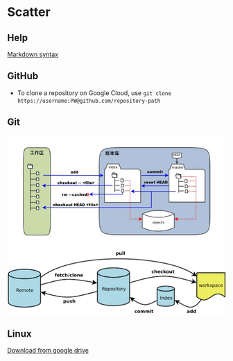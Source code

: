 # Scatter
## Help
<!---
Markdown syntax: https://www.markdownguide.org/basic-syntax/
-->
[Markdown syntax](https://www.markdownguide.org/basic-syntax/ "Title")
## GitHub
* To clone a repository on Google Cloud, use `git clone https://username:PW@github.com/repository-path`
<!---
to insert image
<div style="text-align:center"><img src="https://github.com/rfmeng/Scatter/blob/main/Image/GitHub/1.jpg?raw=true" /></div> <br>
![Image of 1](https://github.com/rfmeng/Scatter/blob/main/Image/GitHub/1.jpg?raw=true)
<img src="https://github.com/rfmeng/Scatter/blob/main/Image/GitHub/2.png?raw=true" width=700>
-->

## Git

<p align="center">
  <img src="https://github.com/rfmeng/Scatter/blob/main/Image/GitHub/1.jpg?raw=true" />
  <img src="https://github.com/rfmeng/Scatter/blob/main/Image/GitHub/2.png?raw=true" width=700/>
</p>


## Linux
[Download from google drive](https://medium.com/@acpanjan/download-google-drive-files-using-wget-3c2c025a8b99)

